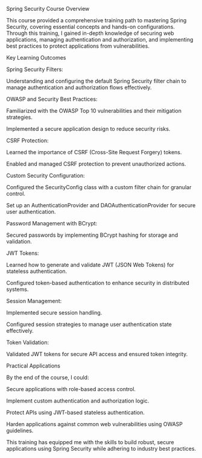 Spring Security Course Overview

This course provided a comprehensive training path to mastering Spring Security, covering essential concepts and hands-on configurations. Through this training, I gained in-depth knowledge of securing web applications, managing authentication and authorization, and implementing best practices to protect applications from vulnerabilities.

Key Learning Outcomes

Spring Security Filters:

Understanding and configuring the default Spring Security filter chain to manage authentication and authorization flows effectively.

OWASP and Security Best Practices:

Familiarized with the OWASP Top 10 vulnerabilities and their mitigation strategies.

Implemented a secure application design to reduce security risks.

CSRF Protection:

Learned the importance of CSRF (Cross-Site Request Forgery) tokens.

Enabled and managed CSRF protection to prevent unauthorized actions.

Custom Security Configuration:

Configured the SecurityConfig class with a custom filter chain for granular control.

Set up an AuthenticationProvider and DAOAuthenticationProvider for secure user authentication.

Password Management with BCrypt:

Secured passwords by implementing BCrypt hashing for storage and validation.

JWT Tokens:

Learned how to generate and validate JWT (JSON Web Tokens) for stateless authentication.

Configured token-based authentication to enhance security in distributed systems.

Session Management:

Implemented secure session handling.

Configured session strategies to manage user authentication state effectively.

Token Validation:

Validated JWT tokens for secure API access and ensured token integrity.

Practical Applications

By the end of the course, I could:

Secure applications with role-based access control.

Implement custom authentication and authorization logic.

Protect APIs using JWT-based stateless authentication.

Harden applications against common web vulnerabilities using OWASP guidelines.

This training has equipped me with the skills to build robust, secure applications using Spring Security while adhering to industry best practices.

